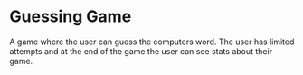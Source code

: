 # Guessing Game

A game where the user can guess the computers word. The user has limited attempts and at the end of the game the user can see stats about their game.
